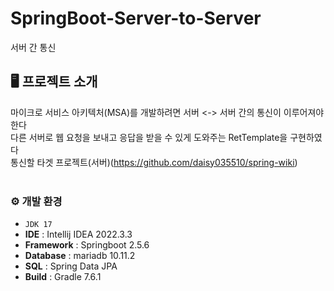 # SpringBoot-Server-to-Server
서버 간 통신


## 🖥️ 프로젝트 소개
마이크로 서비스 아키텍처(MSA)를 개발하려면 서버 <-> 서버 간의 통신이 이루어져야 한다<br>
다른 서버로 웹 요청을 보내고 응답을 받을 수 있게 도와주는 RetTemplate을 구현하였다<br>
통신할 타겟 프로젝트(서버)(https://github.com/daisy035510/spring-wiki)<br>
<br>


### ⚙️ 개발 환경
- `JDK 17`
- **IDE** : Intellij IDEA 2022.3.3
- **Framework** : Springboot 2.5.6
- **Database** : mariadb 10.11.2
- **SQL** : Spring Data JPA
- **Build** : Gradle 7.6.1

